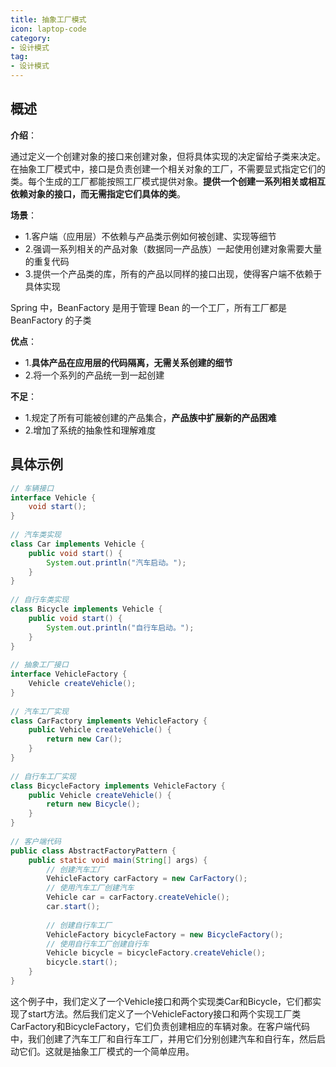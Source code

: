 ```yaml
---
title: 抽象工厂模式
icon: laptop-code
category:
- 设计模式
tag:
- 设计模式
---
```


## 概述

**介绍**：

通过定义一个创建对象的接口来创建对象，但将具体实现的决定留给子类来决定。在抽象工厂模式中，接口是负责创建一个相关对象的工厂，不需要显式指定它们的类。每个生成的工厂都能按照工厂模式提供对象。**提供一个创建一系列相关或相互依赖对象的接口，而无需指定它们具体的类**。

**场景**：

* 1.客户端（应用层）不依赖与产品类示例如何被创建、实现等细节
* 2.强调一系列相关的产品对象（数据同一产品族）一起使用创建对象需要大量的重复代码
* 3.提供一个产品类的库，所有的产品以同样的接口出现，使得客户端不依赖于具体实现

Spring 中，BeanFactory 是用于管理 Bean 的一个工厂，所有工厂都是 BeanFactory 的子类

**优点**：

* 1.**具体产品在应用层的代码隔离，无需关系创建的细节**
* 2.将一个系列的产品统一到一起创建

**不足**：

* 1.规定了所有可能被创建的产品集合，**产品族中扩展新的产品困难**
* 2.增加了系统的抽象性和理解难度

## 具体示例

```java
// 车辆接口
interface Vehicle {
    void start();
}
 
// 汽车类实现
class Car implements Vehicle {
    public void start() {
        System.out.println("汽车启动。");
    }
}
 
// 自行车类实现
class Bicycle implements Vehicle {
    public void start() {
        System.out.println("自行车启动。");
    }
}
 
// 抽象工厂接口
interface VehicleFactory {
    Vehicle createVehicle();
}
 
// 汽车工厂实现
class CarFactory implements VehicleFactory {
    public Vehicle createVehicle() {
        return new Car();
    }
}
 
// 自行车工厂实现
class BicycleFactory implements VehicleFactory {
    public Vehicle createVehicle() {
        return new Bicycle();
    }
}
 
// 客户端代码
public class AbstractFactoryPattern {
    public static void main(String[] args) {
        // 创建汽车工厂
        VehicleFactory carFactory = new CarFactory();
        // 使用汽车工厂创建汽车
        Vehicle car = carFactory.createVehicle();
        car.start();
 
        // 创建自行车工厂
        VehicleFactory bicycleFactory = new BicycleFactory();
        // 使用自行车工厂创建自行车
        Vehicle bicycle = bicycleFactory.createVehicle();
        bicycle.start();
    }
}
```

这个例子中，我们定义了一个Vehicle接口和两个实现类Car和Bicycle，它们都实现了start方法。然后我们定义了一个VehicleFactory接口和两个实现工厂类CarFactory和BicycleFactory，它们负责创建相应的车辆对象。在客户端代码中，我们创建了汽车工厂和自行车工厂，并用它们分别创建汽车和自行车，然后启动它们。这就是抽象工厂模式的一个简单应用。


